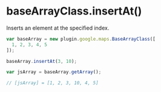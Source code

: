 # baseArrayClass.insertAt()

Inserts an element at the specified index.

```js
var baseArray = new plugin.google.maps.BaseArrayClass([
  1, 2, 3, 4, 5
]);

baseArray.insertAt(3, 10);

var jsArray = baseArray.getArray();

// [jsArray] = [1, 2, 3, 10, 4, 5]
```
